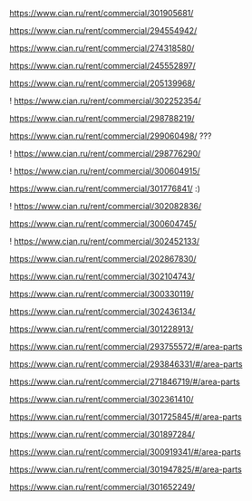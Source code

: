 https://www.cian.ru/rent/commercial/301905681/

https://www.cian.ru/rent/commercial/294554942/

https://www.cian.ru/rent/commercial/274318580/

https://www.cian.ru/rent/commercial/245552897/

https://www.cian.ru/rent/commercial/205139968/

! https://www.cian.ru/rent/commercial/302252354/

https://www.cian.ru/rent/commercial/298788219/

https://www.cian.ru/rent/commercial/299060498/ ???

! https://www.cian.ru/rent/commercial/298776290/

! https://www.cian.ru/rent/commercial/300604915/

https://www.cian.ru/rent/commercial/301776841/ :)

! https://www.cian.ru/rent/commercial/302082836/

https://www.cian.ru/rent/commercial/300604745/

! https://www.cian.ru/rent/commercial/302452133/

https://www.cian.ru/rent/commercial/202867830/

https://www.cian.ru/rent/commercial/302104743/

https://www.cian.ru/rent/commercial/300330119/

https://www.cian.ru/rent/commercial/302436134/

https://www.cian.ru/rent/commercial/301228913/

https://www.cian.ru/rent/commercial/293755572/#/area-parts

https://www.cian.ru/rent/commercial/293846331/#/area-parts

https://www.cian.ru/rent/commercial/271846719/#/area-parts

https://www.cian.ru/rent/commercial/302361410/

https://www.cian.ru/rent/commercial/301725845/#/area-parts

https://www.cian.ru/rent/commercial/301897284/

https://www.cian.ru/rent/commercial/300919341/#/area-parts

https://www.cian.ru/rent/commercial/301947825/#/area-parts

https://www.cian.ru/rent/commercial/301652249/

